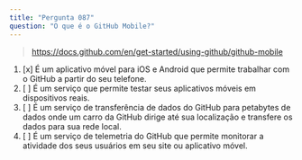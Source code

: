 ```yaml
---
title: "Pergunta 087"
question: "O que é o GitHub Mobile?"
---
```



> https://docs.github.com/en/get-started/using-github/github-mobile
1. [x] É um aplicativo móvel para iOS e Android que permite trabalhar com o GitHub a partir do seu telefone.
1. [ ] É um serviço que permite testar seus aplicativos móveis em dispositivos reais.
1. [ ] É um serviço de transferência de dados do GitHub para petabytes de dados onde um carro da GitHub dirige até sua localização e transfere os dados para sua rede local.
1. [ ] É um serviço de telemetria do GitHub que permite monitorar a atividade dos seus usuários em seu site ou aplicativo móvel.
